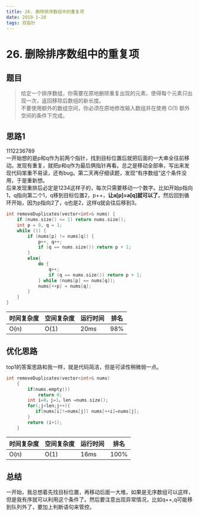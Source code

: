 ```yaml
---
title: 26. 删除排序数组中的重复项
date: 2019-1-20
tags: 双指针
---
```

# 26. 删除排序数组中的重复项
## 题目
> 给定一个排序数组，你需要在原地删除重复出现的元素，使得每个元素只出现一次，返回移除后数组的新长度。<br>
不要使用额外的数组空间，你必须在原地修改输入数组并在使用 O(1) 额外空间的条件下完成。
## 思路1
1112236789<br>
一开始想的是p和q作为前两个指针，找到目标位置后就把后面的一大串全往前移动。发现有重复，就把p和q作为最后俩指针再看。总之是移动全部串，写出来发现代码笨重不易读，还有bug。第二天再仔细读题，发现“有序数组”这个条件没用，于是重新想。<br>
后来发现重排后必定是1234这样子的，每次只需要移动一个数字。比如开始p指向1，q指向第二个1，q移到目标位置2，p++，**让a[p]=a[q]就可以了**。然后回到循环开始，因为p指向2了，q也是2，这样q就会往后移到3。
``` c
int removeDuplicates(vector<int>& nums) {
	if (nums.size() <= 1) return nums.size();
	int p = 0, q = 1;
	while (1) {
		if (nums[p] != nums[q]) {
			p++, q++;
            if (q == nums.size()) return p + 1;
		}
		else{
			do {
				q++;
				if (q == nums.size()) return p + 1;
			} while (nums[p] == nums[q]);
			nums[++p] = nums[q];
		}
	}
}
```

|时间复杂度| 空间复杂度|运行时间| 排名
|-|-|-|-
|O(n)|O(1)|20ms|98%

## 优化思路
top1的答案思路和我一样，就是代码简洁，但是可读性稍微弱一点。

```c
int removeDuplicates(vector<int>& nums)
    {
        if(nums.empty())
            return 0;
        int i=0，j=1，len =nums.size();
        for(;j<len;j++){
           if(nums[i]!=nums[j]) nums[++i]=nums[j];
        }
        return (i+1);   
    }

```
|时间复杂度| 空间复杂度|运行时间| 排名
|-|-|-|-
|O(n)|O(1)|16ms|100%
## 总结
一开始，我总想着先找目标位置，再移动后面一大堆。如果是无序数组可以这样，但是我有序就可以利用这个条件了。然后要注意出现异常情况，比如q++,q可能移到队列外了，要加上判断语句来管控。
